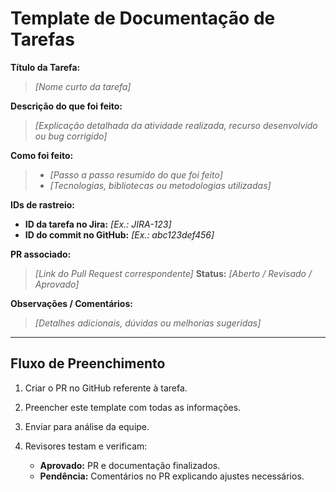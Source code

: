 # Template de Documentação de Tarefas

**Título da Tarefa:**

> *\[Nome curto da tarefa]*

**Descrição do que foi feito:**

> *\[Explicação detalhada da atividade realizada, recurso desenvolvido ou bug corrigido]*

**Como foi feito:**

> * *\[Passo a passo resumido do que foi feito]*
> * *\[Tecnologias, bibliotecas ou metodologias utilizadas]*

**IDs de rastreio:**

* **ID da tarefa no Jira:** *\[Ex.: JIRA-123]*
* **ID do commit no GitHub:** *\[Ex.: abc123def456]*

**PR associado:**

> *\[Link do Pull Request correspondente]*
> **Status:** *\[Aberto / Revisado / Aprovado]*

**Observações / Comentários:**

> *\[Detalhes adicionais, dúvidas ou melhorias sugeridas]*

---

## Fluxo de Preenchimento

1. Criar o PR no GitHub referente à tarefa.
2. Preencher este template com todas as informações.
3. Enviar para análise da equipe.
4. Revisores testam e verificam:

   * **Aprovado:** PR e documentação finalizados.
   * **Pendência:** Comentários no PR explicando ajustes necessários.
